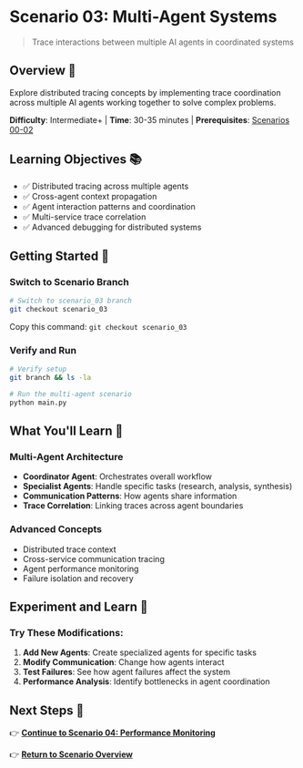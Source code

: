 # Scenario 03: Multi-Agent Systems

> Trace interactions between multiple AI agents in coordinated systems

## Overview 🎯

Explore distributed tracing concepts by implementing trace coordination across multiple AI agents working together to solve complex problems.

**Difficulty**: Intermediate+ | **Time**: 30-35 minutes | **Prerequisites**: [Scenarios 00-02](overview.md)

## Learning Objectives 📚

- ✅ Distributed tracing across multiple agents
- ✅ Cross-agent context propagation
- ✅ Agent interaction patterns and coordination
- ✅ Multi-service trace correlation
- ✅ Advanced debugging for distributed systems

## Getting Started 🚀

### Switch to Scenario Branch

```bash
# Switch to scenario_03 branch
git checkout scenario_03
```

Copy this command: `git checkout scenario_03`

### Verify and Run

```bash
# Verify setup
git branch && ls -la

# Run the multi-agent scenario
python main.py
```

## What You'll Learn 🔑

### Multi-Agent Architecture
- **Coordinator Agent**: Orchestrates overall workflow
- **Specialist Agents**: Handle specific tasks (research, analysis, synthesis)
- **Communication Patterns**: How agents share information
- **Trace Correlation**: Linking traces across agent boundaries

### Advanced Concepts
- Distributed trace context
- Cross-service communication tracing
- Agent performance monitoring
- Failure isolation and recovery

## Experiment and Learn 🧪

### Try These Modifications:
1. **Add New Agents**: Create specialized agents for specific tasks
2. **Modify Communication**: Change how agents interact
3. **Test Failures**: See how agent failures affect the system
4. **Performance Analysis**: Identify bottlenecks in agent coordination

## Next Steps 🎯

👉 **[Continue to Scenario 04: Performance Monitoring](scenario-04.md)**

👉 **[Return to Scenario Overview](overview.md)**